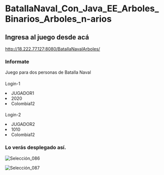 # BatallaNaval_Con_Java_EE_Arboles_Binarios_Arboles_n-arios

## Ingresa al juego desde acá

http://18.222.77.127:8080/BatallaNavalArboles/

### Informate
Juego para dos personas de Batalla Naval

####
Login-1
<li>
JUGADOR1
  </li>
<li>
2020
  </li>
<li>
Colombia12
</li>

####
Login-2
<li>
JUGADOR2
  </li>
<li>
1010
  </li>
<li>
Colombia12
</li>

### Lo verás desplegado así.


![Selección_086](https://user-images.githubusercontent.com/38901171/98980282-6461a480-24ea-11eb-8620-9a8de8557a2d.jpg)


![Selección_087](https://user-images.githubusercontent.com/38901171/98980307-6deb0c80-24ea-11eb-8d52-a2c8fa74b96e.jpg)


